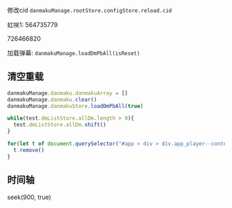 
修改cid `danmakuManage.rootStore.configStore.reload.cid`

虹咲1:  564735779

726466820

加载弹幕: `danmakuManage.loadDmPbAll(isReset)`

## 清空重载

```javascript
danmakuManage.danmaku.danmakuArray = []
danmakuManage.danmaku.clear()
danmakuManage.danmakuStore.loadDmPbAll(true)
```

```javascript
while(test.dmListStore.allDm.length > 0){
  test.dmListStore.allDm.shift()
}

for(let t of document.querySelector("#app > div > div.app_player--content.flex_end.ov_hidden > div.app_player--content-player.h_100.p_relative > div > div.app_video--player > div > div > div.cpx-player-primary-area > div.cpx-player-video-area > div.cpx-player-row-dm-wrap").children){
  t.remove()
}
```

## 时间轴

seek(900, true)